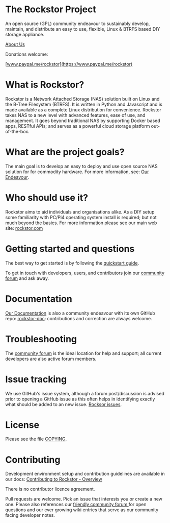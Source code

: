 # The Rockstor Project

An open source (GPL) community endeavour to sustainably develop, maintain, and
distribute an easy to use, flexible, Linux & BTRFS based DIY storage appliance.

[About Us](http://rockstor.com/about-us.html)

Donations welcome: 

[www.paypal.me/rockstor](https://www.paypal.me/rockstor)

# What is Rockstor?

Rockstor is a Network Attached Storage (NAS) solution built on Linux and the B-Tree
Filesystem (BTRFS). It is written in Python and Javascript and is made
available as a complete Linux distribution for convenience. Rockstor takes NAS
to a new level with advanced features, ease of use, and management. It goes
beyond traditional NAS by supporting Docker based apps, RESTful APIs; and serves as a
powerful cloud storage platform out-of-the-box.

# What are the project goals?

The main goal is to develop an easy to deploy and use open source NAS solution for
for commodity hardware. For more information, see:
[Our Endeavour](http://rockstor.com/about-us.html).

# Who should use it?

Rockstor aims to aid individuals and organisations alike. As a DIY setup some
familiarity with PC/Pi4 operating system install is required; but not much beyond
the basics. For more information please see our main web site:
[rockstor.com](http://rockstor.com)

# Getting started and questions

The best way to get started is by following the [quickstart
guide](http://rockstor.com/docs/quickstart.html).

To get in touch with developers, users, and contributors join our
[community forum](http://forum.rockstor.com) and ask away.

# Documentation

[Our Documentation](http://rockstor.com/docs) is also a community endeavour with its
own GitHub repo: [rockstor-doc](https://github.com/rockstor/rockstor-doc): contributions
and correction are always welcome.

# Troubleshooting

The [community forum](http://forum.rockstor.com) is the ideal location for help and 
support; all current developers are also active forum members.

# Issue tracking

We use GitHub's issue system, although a forum post/discussion is advised prior to
opening a GitHub issue as this often helps in identifying exactly what should be added
to an new issue.
[Rocksor issues](https://github.com/rockstor/rockstor-core/issues).

# License

Please see the file [COPYING](https://github.com/rockstor/rockstor-core/blob/master/COPYING).

# Contributing

Development environment setup and contribution guidelines are available in our docs:
[Contributing to Rockstor - Overview](http://rockstor.com/docs/contribute.html)

There is no contributor licence agreement.

Pull requests are welcome. Pick an issue that interests you or create a new one.
Please also references our [friendly community forum ](http://forum.rockstor.com)
for open questions and our ever growing wiki entries that serve as our
community facing developer notes.  
